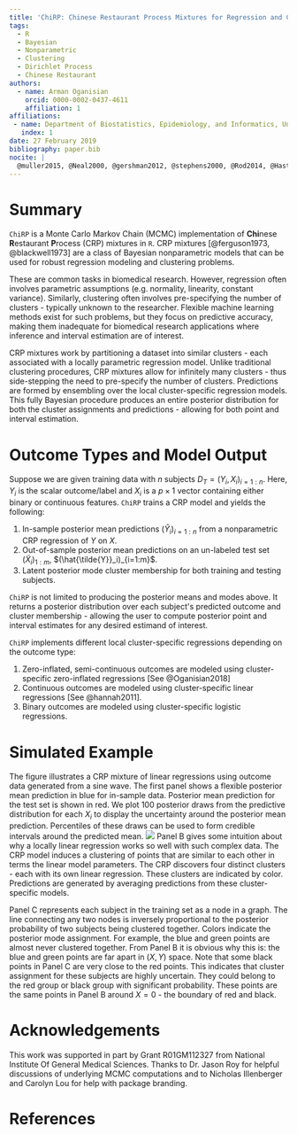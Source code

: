 ```yaml
---
title: 'ChiRP: Chinese Restaurant Process Mixtures for Regression and Clustering'
tags:
  - R
  - Bayesian
  - Nonparametric
  - Clustering
  - Dirichlet Process
  - Chinese Restaurant
authors:
  - name: Arman Oganisian
    orcid: 0000-0002-0437-4611
    affiliation: 1
affiliations:
 - name: Department of Biostatistics, Epidemiology, and Informatics, University of Pennsylvania
   index: 1
date: 27 February 2019
bibliography: paper.bib
nocite: | 
  @muller2015, @Neal2000, @gershman2012, @stephens2000, @Rod2014, @Hastings1970
---
```


# Summary
`ChiRP` is a Monte Carlo Markov Chain (MCMC) implementation of **Chi**nese **R**estaurant **P**rocess (CRP) mixtures in `R`. CRP mixtures [@ferguson1973, @blackwell1973] are a class of Bayesian nonparametric models that can be used for robust regression modeling and clustering problems.

These are common tasks in biomedical research. However, regression often involves parametric assumptions (e.g. normality, linearity, constant variance). Similarly, clustering often involves pre-specifying the number of clusters - typically unknown to the researcher. Flexible machine learning methods exist for such problems, but they focus on predictive accuracy, making them inadequate for biomedical research applications where inference and interval estimation are of interest.

CRP mixtures work by partitioning a dataset into similar clusters - each associated with a locally parametric regression model. Unlike traditional clustering procedures, CRP mixtures allow for infinitely many clusters - thus side-stepping the need to pre-specify the number of clusters. Predictions are formed by ensembling over the local cluster-specific regression models. This fully Bayesian procedure produces an entire posterior distribution for both the cluster assignments and predictions - allowing for both point and interval estimation. 

# Outcome Types and Model Output
Suppose we are given training data with $n$ subjects $D_T=(Y_i, X_i)_{i=1:n}$. Here, $Y_i$ is the scalar outcome/label and $X_i$ is a $p\times1$ vector containing either binary or continuous features. `ChiRP` trains a CRP model and yields the following:

1. In-sample posterior mean predictions $( \hat{Y}_{i} )_{i=1:n}$ from a nonparametric CRP regression of $Y$ on $X$.
2. Out-of-sample posterior mean predictions on an un-labeled test set $(\tilde{X}_i)_{1:m}$, $(\hat{\tilde{Y}}_i)_{i=1:m}$.
3. Latent posterior mode cluster membership for both training and testing subjects.

`ChiRP` is not limited to producing the posterior means and modes above. It returns a posterior distribution over each subject's predicted outcome and cluster membership - allowing the user to compute posterior point and interval estimates for any desired estimand of interest.

`ChiRP` implements different local cluster-specific regressions depending on the outcome type: 

1. Zero-inflated, semi-continuous outcomes are modeled using cluster-specific zero-inflated regressions [See @Oganisian2018]
2. Continuous outcomes are modeled using cluster-specific linear regressions [See @hannah2011].
3. Binary outcomes are modeled using cluster-specific logistic regressions.

# Simulated Example
The figure illustrates a CRP mixture of linear regressions using outcome data generated from a sine wave. The first panel shows a flexible posterior mean prediction in blue for in-sample data. Posterior mean prediction for the test set is shown in red. We plot 100 posterior draws from the predictive distribution for each $X_i$ to display the uncertainty around the posterior mean prediction. Percentiles of these draws can be used to form credible intervals around the predicted mean.
![](sine_fig.png)
Panel B gives some intuition about why a locally linear regression works so well with such complex data. The CRP model induces a clustering of points that are similar to each other in terms the linear model parameters. The CRP discovers four distinct clusters - each with its own linear regression. These clusters are indicated by color. Predictions are generated by averaging predictions from these cluster-specific models.

Panel C represents each subject in the training set as a node in a graph. The line connecting any two nodes is inversely proportional to the posterior probability of two subjects being clustered together. Colors indicate the posterior mode assignment. For example, the blue and green points are almost never clustered together. From Panel B it is obvious why this is: the blue and green points are far apart in $(X,Y)$ space. Note that some black points in Panel C are very close to the red points. This indicates that cluster assignment for these subjects are highly uncertain. They could belong to the red group or black group with significant probability. These points are the same points in Panel B around $X=0$ - the boundary of red and black.

# Acknowledgements
This work was supported in part by Grant R01GM112327 from National Institute Of General Medical
Sciences. Thanks to Dr. Jason Roy for helpful discussions of underlying MCMC computations and to Nicholas Illenberger and Carolyn Lou for help with package branding.

# References
